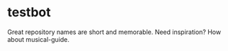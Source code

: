 # testbot
Great repository names are short and memorable. Need inspiration? How about musical-guide.
